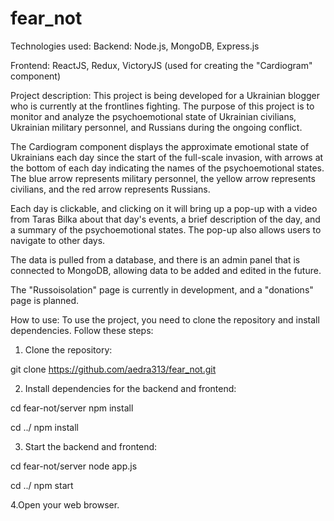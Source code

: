 # fear_not


Technologies used:
Backend: Node.js, MongoDB, Express.js

Frontend: ReactJS, Redux, VictoryJS (used for creating the "Cardiogram" component)

Project description:
This project is being developed for a Ukrainian blogger who is currently at the frontlines fighting. The purpose of this project is to monitor and analyze the psychoemotional state of Ukrainian civilians, Ukrainian military personnel, and Russians during the ongoing conflict.

The Cardiogram component displays the approximate emotional state of Ukrainians each day since the start of the full-scale invasion, with arrows at the bottom of each day indicating the names of the psychoemotional states. The blue arrow represents military personnel, the yellow arrow represents civilians, and the red arrow represents Russians.

Each day is clickable, and clicking on it will bring up a pop-up with a video from Taras Bilka about that day's events, a brief description of the day, and a summary of the psychoemotional states. The pop-up also allows users to navigate to other days.

The data is pulled from a database, and there is an admin panel that is connected to MongoDB, allowing data to be added and edited in the future.

The "Russoisolation" page is currently in development, and a "donations" page is planned.

How to use:
To use the project, you need to clone the repository and install dependencies. Follow these steps:

1. Clone the repository:

git clone https://github.com/aedra313/fear_not.git


2. Install dependencies for the backend and frontend:

cd fear-not/server
npm install

cd ../
npm install


3. Start the backend and frontend:


cd fear-not/server
node app.js

cd ../
npm start


4.Open your web browser.
